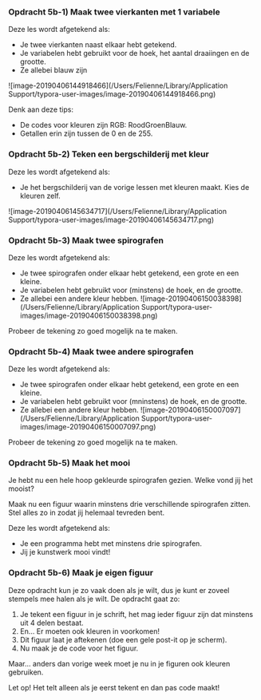### Opdracht 5b-1) Maak twee vierkanten met 1 variabele

Deze les wordt afgetekend als:

- Je twee vierkanten naast elkaar hebt getekend.
- Je variabelen hebt gebruikt voor de hoek, het aantal draaiingen en de grootte.
- Ze allebei blauw zijn

![image-20190406144918466](/Users/Felienne/Library/Application Support/typora-user-images/image-20190406144918466.png)

Denk aan deze tips:

- De codes voor kleuren zijn RGB: RoodGroenBlauw.
- Getallen erin zijn tussen de 0 en de 255.

### Opdracht 5b-2) Teken een bergschilderij met kleur

Deze les wordt afgetekend als:

- Je het bergschilderij van de vorige lessen met kleuren maakt. Kies de kleuren zelf.

![image-20190406145634717](/Users/Felienne/Library/Application Support/typora-user-images/image-20190406145634717.png)

### Opdracht 5b-3) Maak twee spirografen

Deze les wordt afgetekend als:

- Je twee spirografen onder elkaar hebt getekend, een grote en een kleine.
- Je variabelen hebt gebruikt voor (minstens) de hoek, en de grootte.
- Ze allebei een andere kleur hebben.
  ![image-20190406150038398](/Users/Felienne/Library/Application Support/typora-user-images/image-20190406150038398.png)

Probeer de tekening zo goed mogelijk na te maken.

### Opdracht 5b-4) Maak twee andere spirografen

Deze les wordt afgetekend als:

- Je twee spirografen onder elkaar hebt getekend, een grote en een kleine.
- Je variabelen hebt gebruikt voor (mninstens) de hoek, en de grootte.
- Ze allebei een andere kleur hebben.
  ![image-20190406150007097](/Users/Felienne/Library/Application Support/typora-user-images/image-20190406150007097.png)

Probeer de tekening zo goed mogelijk na te maken.

### Opdracht 5b-5) Maak het mooi

Je hebt nu een hele hoop gekleurde spirografen gezien. Welke vond jij het mooist? 

Maak nu een figuur waarin minstens drie verschillende spirografen zitten. Stel alles zo in zodat jij helemaal tevreden bent. 

Deze les wordt afgetekend als:

- Je een programma hebt met minstens drie spirografen.
- Jij je kunstwerk mooi vindt!

### Opdracht 5b-6) Maak je eigen figuur

Deze opdracht kun je zo vaak doen als je wilt, dus je kunt er zoveel stempels mee halen als je wilt. 
De opdracht gaat zo:

1. Je tekent een figuur in je schrift, het mag ieder figuur zijn dat minstens uit 4 delen bestaat.
2. En… Er moeten ook kleuren in voorkomen!
3. Dit figuur laat je aftekenen (doe een gele post-it op je scherm).
4. Nu maak je de code voor het figuur.

Maar… anders dan vorige week moet je nu in je figuren ook kleuren gebruiken.

Let op! Het telt alleen als je eerst tekent en dan pas code maakt!